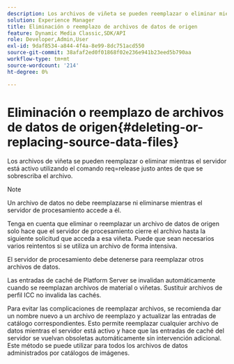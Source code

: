 ```yaml
---
description: Los archivos de viñeta se pueden reemplazar o eliminar mientras el servidor está activo utilizando el comando req=release justo antes de que se sobrescriba el archivo.
solution: Experience Manager
title: Eliminación o reemplazo de archivos de datos de origen
feature: Dynamic Media Classic,SDK/API
role: Developer,Admin,User
exl-id: 9daf8534-a844-4f4a-8e99-8dc751acd550
source-git-commit: 38afaf2ed0f01868f02e236e941b23eed5b790aa
workflow-type: tm+mt
source-wordcount: '214'
ht-degree: 0%

---
```


# Eliminación o reemplazo de archivos de datos de origen{#deleting-or-replacing-source-data-files}

Los archivos de viñeta se pueden reemplazar o eliminar mientras el servidor está activo utilizando el comando req=release justo antes de que se sobrescriba el archivo.

>[!NOTE]
>
>Un archivo de datos no debe reemplazarse ni eliminarse mientras el servidor de procesamiento accede a él.

Tenga en cuenta que eliminar o reemplazar un archivo de datos de origen solo hace que el servidor de procesamiento cierre el archivo hasta la siguiente solicitud que acceda a esa viñeta. Puede que sean necesarios varios reintentos si se utiliza un archivo de forma intensiva.

El servidor de procesamiento debe detenerse para reemplazar otros archivos de datos.

Las entradas de caché de Platform Server se invalidan automáticamente cuando se reemplazan archivos de material o viñetas. Sustituir archivos de perfil ICC no invalida las cachés.

Para evitar las complicaciones de reemplazar archivos, se recomienda dar un nombre nuevo a un archivo de reemplazo y actualizar las entradas de catálogo correspondientes. Esto permite reemplazar cualquier archivo de datos mientras el servidor está activo y hace que las entradas de caché del servidor se vuelvan obsoletas automáticamente sin intervención adicional. Este método se puede utilizar para todos los archivos de datos administrados por catálogos de imágenes.

